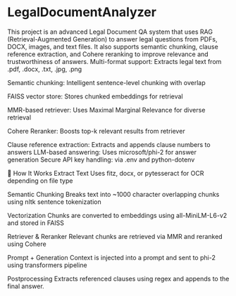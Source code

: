 # LegalDocumentAnalyzer
This project is an advanced Legal Document QA system that uses RAG (Retrieval-Augmented Generation) to answer legal questions from PDFs, DOCX, images, and text files. It also supports semantic chunking, clause reference extraction, and Cohere reranking to improve relevance and trustworthiness of answers.
Multi-format support: Extracts legal text from .pdf, .docx, .txt, .jpg, .png

Semantic chunking: Intelligent sentence-level chunking with overlap

FAISS vector store: Stores chunked embeddings for retrieval

MMR-based retriever: Uses Maximal Marginal Relevance for diverse retrieval

Cohere Reranker: Boosts top-k relevant results from retriever

Clause reference extraction: Extracts and appends clause numbers to answers
LLM-based answering: Uses microsoft/phi-2 for answer generation
Secure API key handling: via .env and python-dotenv


🚀 How It Works
Extract Text
Uses fitz, docx, or pytesseract for OCR depending on file type

Semantic Chunking
Breaks text into ~1000 character overlapping chunks using nltk sentence tokenization

Vectorization
Chunks are converted to embeddings using all-MiniLM-L6-v2 and stored in FAISS

Retriever & Reranker
Relevant chunks are retrieved via MMR and reranked using Cohere

Prompt + Generation
Context is injected into a prompt and sent to phi-2 using transformers pipeline

Postprocessing
Extracts referenced clauses using regex and appends to the final answer.
